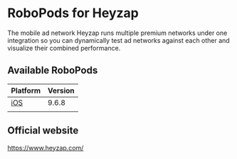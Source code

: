 # RoboPods for Heyzap

The mobile ad network Heyzap runs multiple premium networks under one integration so you can dynamically test ad networks against each other and visualize their combined performance.


## Available RoboPods

| Platform            | Version |
|---------------------|---------|
| [iOS](ios/)         | 9.6.8   |
|                     |         |

## Official website

https://www.heyzap.com/